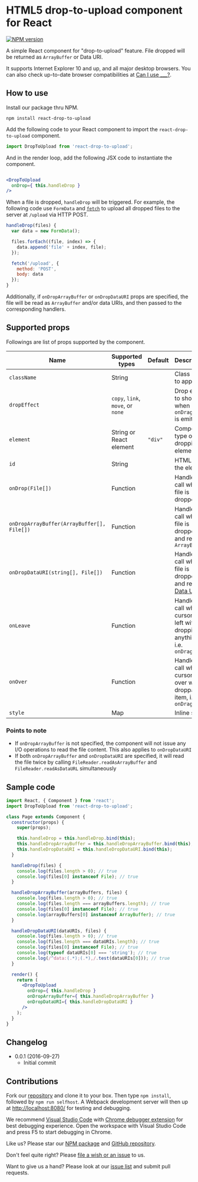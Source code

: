 # HTML5 drop-to-upload component for React

<span class="badge-npmversion"><a href="https://npmjs.org/package/badges" title="View this project on NPM"><img src="https://img.shields.io/npm/v/react-drop-to-upload.svg" alt="NPM version" /></a></span>

A simple React component for "drop-to-upload" feature. File dropped will be returned as `ArrayBuffer` or Data URI.

It supports Internet Explorer 10 and up, and all major desktop browsers. You can also check up-to-date browser compatibilities at [Can I use ___?](http://caniuse.com/#feat=dragndrop).

## How to use

Install our package thru NPM.

`npm install react-drop-to-upload`

Add the following code to your React component to import the `react-drop-to-upload` component.

```js
import DropToUpload from 'react-drop-to-upload';
```

And in the render loop, add the following JSX code to instantiate the component.

```jsx

<DropToUpload
  onDrop={ this.handleDrop }
/>
```

When a file is dropped, `handleDrop` will be triggered. For example, the following code use `FormData` and [`fetch`](https://github.com/github/fetch) to upload all dropped files to the server at `/upload` via HTTP POST.

```js
handleDrop(files) {
  var data = new FormData();

  files.forEach((file, index) => {
    data.append('file' + index, file);
  });

  fetch('/upload', {
    method: 'POST',
    body: data
  });
}
```

Additionally, if `onDropArrayBuffer` or `onDropDataURI` props are specified, the file will be read as `ArrayBuffer` and/or data URIs, and then passed to the corresponding handlers.

## Supported props

Followings are list of props supported by the component.

| Name                                       | Supported types                    | Default | Description                                                                                                  |
| ------------------------------------------ | ---------------------------------- | ------- | ------------------------------------------------------------------------------------------------------------ |
| `className`                                | String                             |         | Class name to apply                                                                                          |
| `dropEffect`                               | `copy`, `link`, `move`, or `none`  |         | Drop effect to show when `onDragOver` is emitted                                                             |
| `element`                                  | String or React element            | `"div"`   | Component type of the dropping element                                                                       |
| `id`                                       | String                             |         | HTML ID of the element                                                                                       |
| `onDrop(File[])`                           | Function                           |         | Handler to call when a file is dropped                                                                       |
| `onDropArrayBuffer(ArrayBuffer[], File[])` | Function                           |         | Handler to call when a file is dropped and read as `ArrayBuffer`                                             |
| `onDropDataURI(string[], File[])`          | Function                           |         | Handler to call when a file is dropped and read as [Data URI](https://en.wikipedia.org/wiki/Data_URI_scheme) |
| `onLeave`                                  | Function                           |         | Handler to call when a cursor has left without dropping anything, i.e. `onDragLeave`                         |
| `onOver`                                   | Function                           |         | Handler to call when a cursor is over with droppable item, i.e. `onDragOver`                                 |
| `style`                                    | Map                                |         | Inline style                                                                                                 |

### Points to note

* If `onDropArrayBuffer` is not specified, the component will not issue any I/O operations to read the file content. This also applies to `onDropDataURI`
* If both `onDropArrayBuffer` and `onDropDataURI` are specified, it will read the file twice by calling `FileReader.readAsArrayBuffer` and `FileReader.readAsDataURL` simultaneously

## Sample code

```jsx
import React, { Component } from 'react';
import DropToUpload from 'react-drop-to-upload';

class Page extends Component {
  constructor(props) {
    super(props);

    this.handleDrop = this.handleDrop.bind(this);
    this.handleDropArrayBuffer = this.handleDropArrayBuffer.bind(this);
    this.handleDropDataURI = this.handleDropDataURI.bind(this);
  }

  handleDrop(files) {
    console.log(files.length > 0); // true
    console.log(files[0] instanceof File); // true
  }

  handleDropArrayBuffer(arrayBuffers, files) {
    console.log(files.length > 0); // true
    console.log(files.length === arrayBuffers.length); // true
    console.log(files[0] instanceof File); // true
    console.log(arrayBuffers[0] instanceof ArrayBuffer); // true
  }

  handleDropDataURI(dataURIs, files) {
    console.log(files.length > 0); // true
    console.log(files.length === dataURIs.length); // true
    console.log(files[0] instanceof File); // true
    console.log(typeof dataURIs[0] === 'string'); // true
    console.log(/^data:(.*);(.*),/.test(dataURIs[0])); // true
  }

  render() {
    return (
      <DropToUpload
        onDrop={ this.handleDrop }
        onDropArrayBuffer={ this.handleDropArrayBuffer }
        onDropDataURI={ this.handleDropDataURI }
      />
    );
  }
}
```

## Changelog

* 0.0.1 (2016-09-27)
  * Initial commit

## Contributions

Fork our [repository](https://github.com/compulim/react-drop-to-upload) and clone it to your box. Then type `npm install`, followed by `npm run selfhost`. A Webpack development server will then up at [http://localhost:8080/](http://localhost:8080/) for testing and debugging.

We recommend [Visual Studio Code](https://code.visualstudio.com/) with [Chrome debugger extension](https://marketplace.visualstudio.com/items?itemName=msjsdiag.debugger-for-chrome) for best debugging experience. Open the workspace with Visual Studio Code and press F5 to start debugging in Chrome.

Like us? Please star our [NPM package](https://npmjs.com/react-drop-to-upload) and [GitHub repository](https://github.com/compulim/react-drop-to-upload).

Don't feel quite right? Please [file a wish or an issue](https://github.com/compulim/react-drop-to-upload/issues) to us.

Want to give us a hand? Please look at our [issue list](https://github.com/compulim/react-drop-to-upload/issues) and submit pull requests.